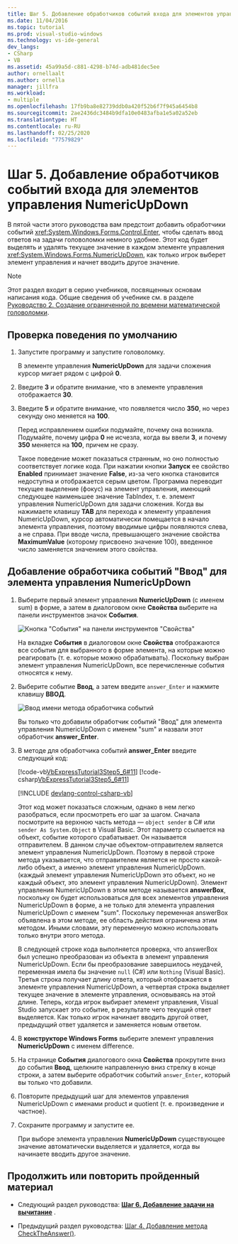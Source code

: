 ```yaml
---
title: Шаг 5. Добавление обработчиков событий входа для элементов управления NumericUpDown
ms.date: 11/04/2016
ms.topic: tutorial
ms.prod: visual-studio-windows
ms.technology: vs-ide-general
dev_langs:
- CSharp
- VB
ms.assetid: 45a99a5d-c881-4298-b74d-adb481dec5ee
author: ornellaalt
ms.author: ornella
manager: jillfra
ms.workload:
- multiple
ms.openlocfilehash: 17fb9ba8e82739ddb0a420f52b6f7f945a6454b8
ms.sourcegitcommit: 2ae2436dc3484b9dfa10e0483afba1e5a02a52eb
ms.translationtype: HT
ms.contentlocale: ru-RU
ms.lasthandoff: 02/25/2020
ms.locfileid: "77579829"
---
```

# <a name="step-5-add-enter-event-handlers-for-the-numericupdown-controls"></a>Шаг 5. Добавление обработчиков событий входа для элементов управления NumericUpDown

В пятой части этого руководства вам предстоит добавить обработчики событий <xref:System.Windows.Forms.Control.Enter>, чтобы сделать ввод ответов на задачи головоломки немного удобнее. Этот код будет выделять и удалять текущее значение в каждом элементе управления <xref:System.Windows.Forms.NumericUpDown>, как только игрок выберет элемент управления и начнет вводить другое значение.

> [!NOTE]
> Этот раздел входит в серию учебников, посвященных основам написания кода. Общие сведения об учебнике см. в разделе [Руководство 2. Создание ограниченной по времени математической головоломки](../ide/tutorial-2-create-a-timed-math-quiz.md).

## <a name="to-verify-the-default-behavior"></a>Проверка поведения по умолчанию

1. Запустите программу и запустите головоломку.

     В элементе управления **NumericUpDown** для задачи сложения курсор мигает рядом с цифрой **0**.

2. Введите **3** и обратите внимание, что в элементе управления отображается **30**.

3. Введите **5** и обратите внимание, что появляется число **350**, но через секунду оно меняется на **100**.

     Перед исправлением ошибки подумайте, почему она возникла. Подумайте, почему цифра **0** не исчезла, когда вы ввели **3**, и почему **350** меняется на **100**, причем не сразу.

     Такое поведение может показаться странным, но оно полностью соответствует логике кода. При нажатии кнопки **Запуск** ее свойство **Enabled** принимает значение **False**, из-за чего кнопка становится недоступна и отображается серым цветом. Программа переводит текущее выделение (фокус) на элемент управления, имеющий следующее наименьшее значение TabIndex, т. е. элемент управления NumericUpDown для задачи сложения. Когда вы нажимаете клавишу **TAB** для перехода к элементу управления NumericUpDown, курсор автоматически помещается в начало элемента управления, поэтому вводимые цифры появляются слева, а не справа. При вводе числа, превышающего значение свойства **MaximumValue** (которому присвоено значение 100), введенное число заменяется значением этого свойства.

## <a name="to-add-an-enter-event-handler-for-a-numericupdown-control"></a>Добавление обработчика событий "Ввод" для элемента управления NumericUpDown

1. Выберите первый элемент управления **NumericUpDown** (с именем sum) в форме, а затем в диалоговом окне **Свойства** выберите на панели инструментов значок **События**.

   ![Кнопка "События" на панели инструментов "Свойства"](media/control-properties-events.png)

   На вкладке **События** в диалоговом окне **Свойства** отображаются все события для выбранного в форме элемента, на которые можно реагировать (т. е. которые можно обрабатывать). Поскольку выбран элемент управления NumericUpDown, все перечисленные события относятся к нему.

2. Выберите событие **Ввод**, а затем введите `answer_Enter` и нажмите клавишу **ВВОД**.

   ![Ввод имени метода обработчика событий](media/enter-event.png)

   Вы только что добавили обработчик событий "Ввод" для элемента управления NumericUpDown с именем "sum" и назвали этот обработчик **answer_Enter**.

3. В методе для обработчика событий **answer_Enter** введите следующий код:

     [!code-vb[VbExpressTutorial3Step5_6#11](../ide/codesnippet/VisualBasic/step-5-add-enter-event-handlers-for-the-numericupdown-controls_1.vb)]
     [!code-csharp[VbExpressTutorial3Step5_6#11](../ide/codesnippet/CSharp/step-5-add-enter-event-handlers-for-the-numericupdown-controls_1.cs)]

     [!INCLUDE [devlang-control-csharp-vb](./includes/devlang-control-csharp-vb.md)]

     Этот код может показаться сложным, однако в нем легко разобраться, если просмотреть его шаг за шагом. Сначала посмотрите на верхнюю часть метода — `object sender` в C# или `sender As System.Object` в Visual Basic. Этот параметр ссылается на объект, событие которого срабатывает. Он называется отправителем. В данном случае объектом-отправителем является элемент управления NumericUpDown. Поэтому в первой строке метода указывается, что отправителем является не просто какой-либо объект, а именно элемент управления NumericUpDown. (каждый элемент управления NumericUpDown это объект, но не каждый объект, это элемент управления NumericUpDown). Элемент управления NumericUpDown в этом методе называется **answerBox**, поскольку он будет использоваться для всех элементов управления NumericUpDown в форме, а не только для элемента управления NumericUpDown с именем "sum". Поскольку переменная answerBox объявлена в этом методе, ее область действия ограничена этим методом. Иными словами, эту переменную можно использовать только внутри этого метода.

     В следующей строке кода выполняется проверка, что answerBox был успешно преобразован из объекта в элемент управления NumericUpDown. Если бы преобразование завершилось неудачей, переменная имела бы значение `null` (C#) или `Nothing` (Visual Basic). Третья строка получает длину ответа, который отображается в элементе управления NumericUpDown, а четвертая строка выделяет текущее значение в элементе управления, основываясь на этой длине. Теперь, когда игрок выбирает элемент управления, Visual Studio запускает это событие, в результате чего текущий ответ выделяется. Как только игрок начинает вводить другой ответ, предыдущий ответ удаляется и заменяется новым ответом.

4. В **конструкторе Windows Forms** выберите элемент управления **NumericUpDown** с именем difference.

5. На странице **События** диалогового окна **Свойства** прокрутите вниз до события **Ввод**, щелкните направленную вниз стрелку в конце строки, а затем выберите обработчик событий `answer_Enter`, который вы только что добавили.

6. Повторите предыдущий шаг для элементов управления NumericUpDown с именами product и quotient (т. е. произведение и частное).

7. Сохраните программу и запустите ее.

     При выборе элемента управления **NumericUpDown** существующее значение автоматически выделяется и удаляется, когда вы начинаете вводить другое значение.

## <a name="to-continue-or-review"></a>Продолжить или повторить пройденный материал

- Следующий раздел руководства: **[Шаг 6. Добавление задачи на вычитание](../ide/step-6-add-a-subtraction-problem.md)** .

- Предыдущий раздел руководства: [Шаг 4. Добавление метода CheckTheAnswer()](../ide/step-4-add-the-checktheanswer-parens-method.md).
